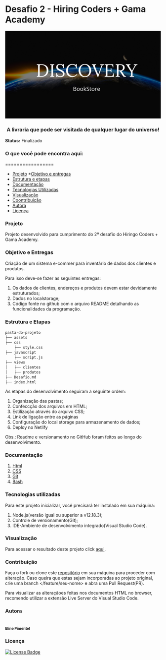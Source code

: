 # Desafio 2 - Hiring Coders + Gama Academy

<center><img src="./assets/logo.png"></center>
<center><h3>A livraria que pode ser visitada de qualquer lugar do universo!</h3></center>


**Status:** Finalizado

### O que você pode encontra aqui:

=================
<!--ts-->
   * [Projeto](#Projeto)
    *[Objetivo e entregas](#Objetivo-e-Entregas)
   * [Estrutura e etapas](#Estrutura-e-Etapas)
   * [Documentação](#Documentação)
   * [Tecnologias Utilizadas](#Tecnologias-Utilizadas)
   * [Visualização](Visualização)
   * [Coontribuição](#Contribuição) 
   * [Autora](#Autora)
   * [Licença](#Licença)
 <!--te-->

### Projeto

Projeto desenvolvido para cumprimento do 2º desafio do Hiringo Coders + Gama Academy.

### Objetivo e Entregas

Criação de um sistema e-commer para inventário de dados dos clientes e produtos.

Para isso deve-se fazer as seguintes entregas:

1. Os dados de clientes, endereços e produtos devem estar devidamente estruturados;
2. Dados no localstorage;
3. Código fonte no github com o arquivo README detalhando as funcionalidades da programação.

### Estrutura e Etapas

```
pasta-do-projeto
├── assets
├── css
    ├── style.css
├── javascript
    ├── script.js
├── views
│   ├── clientes
│   ├── produtos
├── Desafio.md
├── index.html

```

As etapas do desenvolvimento seguiram a seguinte ordem:

1. Organização das pastas;
2. Confeccção dos arquivos em HTML;
3. Estilização através do arquivo CSS;
4. Link de ligação entre as páginas
5. Configuração do local storage para armazenamento de dados;
6. Deploy no Netlify

Obs.: Readme e versionamento no GitHub foram feitos ao longo do desenvolvimento.

### Documentação

1. [Html](https://html.com/html5/)
2. [CSS](https://www.tutorialspoint.com/css/css3_tutorial.htm)
3. [Git](https://git-scm.com/doc)
4. [Bash](https://www.atlassian.com/git/tutorials/git-bash)

### Tecnologias utilizadas   

Para este projeto inicializar, você precisará ter instalado em sua máquina:

1. Node.js(versão igual ou superior a v12.18.3);
2. Controle de versionamento(Git);
3. IDE-Ambiente de desenvolvimento integrado(Visual Studio Code).

### Visualização

Para acessar o resultado deste projeto click [aqui]().

### Contribuição

Faça o fork ou clone este [repositório](https://github.com/eline-create/desafio2-Hiring-Coders-Gama) em sua máquina para proceder com alteração. Caso queira que estas sejam incorporadas ao projeto original, crie uma branch </feature/seu-nome> e abra uma Pull Request(PR).

Para visualizar as alteraçãoes feitas nos documentos HTML no browser, recomendo utilizar a extensão Live Server do Visual Studio Code.

### Autora

<a href="https://github.com/eline-create">
 <img style="border-radius: 50%;" src="https://avatars0.githubusercontent.com/u/68877353?s=460&u=b3872c3c1f3f726e4a3195e4e46054019e90c962&v=4" width="100px;" alt=""/>
 <br />
 <sub><b>Eline Pimentel</b></sub></a> 

### Licença
[![License Badge](https://img.shields.io/github/license/eline-create/projetoFinal?style=plastic)](License.md)



